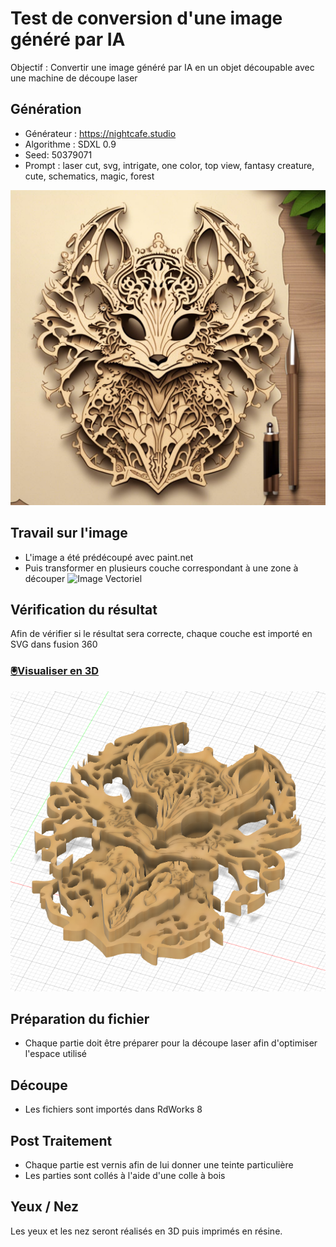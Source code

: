 # Test de conversion d'une image généré par IA

Objectif : Convertir une image généré par IA en un objet découpable avec une machine de découpe laser

## Génération
* Générateur : https://nightcafe.studio
* Algorithme : SDXL 0.9
* Seed: 50379071
* Prompt : laser cut, svg, intrigate, one color, top view, fantasy creature, cute, schematics, magic, forest

![Image IA](generated.jpg)

## Travail sur l'image
* L'image a été prédécoupé avec paint.net
* Puis transformer en plusieurs couche correspondant à une zone à découper
![Image Vectoriel](Creature_Final.svg)

## Vérification du résultat
Afin de vérifier si le résultat sera correcte, chaque couche est importé en SVG dans fusion 360

### [🖲️Visualiser en 3D](creatures.stl)

![Image Fusion360](creatures_fusion360.png)

## Préparation du fichier 
* Chaque partie doit être préparer pour la découpe laser afin d'optimiser l'espace utilisé

## Découpe
* Les fichiers sont importés dans RdWorks 8

## Post Traitement
* Chaque partie est vernis afin de lui donner une teinte particulière
* Les parties sont collés à l'aide d'une colle à bois

## Yeux / Nez
Les yeux et les nez seront réalisés en 3D puis imprimés en résine.

